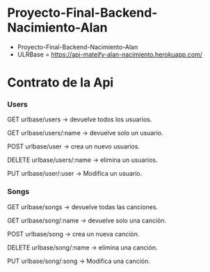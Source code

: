 # Proyecto-Final-Backend-Nacimiento-Alan
- Proyecto-Final-Backend-Nacimiento-Alan
- ULRBase = https://api-mateify-alan-nacimiento.herokuapp.com/

<h1>Contrato de la Api</h1>


<h3>Users </h3>

GET urlbase/users -> devuelve todos los usuarios. 

GET urlbase/users/:name -> devuelve solo un usuario.

POST urlbase/user -> crea un nuevo usuarios.

DELETE urlbase/users/:name -> elimina un usuarios.

PUT urlbase/user/:user -> Modifica un usuario.


<h3>Songs</h3>

GET urlbase/songs -> devuelve todas las canciones. 

GET urlbase/song/:name -> devuelve solo una canción.

POST urlbase/song -> crea un nueva canción.

DELETE urlbase/song/:name -> elimina una canción.

PUT urlbase/song/:song -> Modifica una canción.
